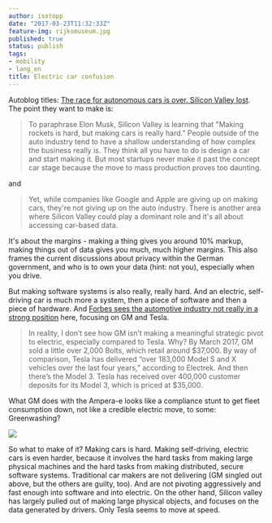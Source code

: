 ```yaml
---
author: isotopp
date: "2017-03-23T11:32:33Z"
feature-img: rijksmuseum.jpg
published: true
status: publish
tags:
- mobility
- lang_en
title: Electric car confusion
---
```

Autoblog titles:
[The race for autonomous cars is over. Silicon Valley lost](http://www.autoblog.com/2017/02/21/race-for-autonomous-cars-is-over-mcelroy-autoline-opinion/).
The point they want to make is:

> To paraphrase Elon Musk, Silicon Valley is learning that "Making rockets
> is hard, but making cars is really hard." People outside of the auto
> industry tend to have a shallow understanding of how complex the business
> really is. They think all you have to do is design a car and start making
> it. But most startups never make it past the concept car stage because the
> move to mass production proves too daunting.

and

> Yet, while companies like Google and Apple are giving up on making cars,
> they're not giving up on the auto industry. There is another area where
> Silicon Valley could play a dominant role and it's all about accessing
> car-based data.

It's about the margins - making a thing gives you around 10% markup, making
things out of data gives you much, much higher margins. This also frames the
current discussions about privacy within the German government, and who is
to own your data (hint: not you), especially when you drive.

But making software systems is also really, really hard. And an electric,
self-driving car is much more a system, then a piece of software and then a
piece of hardware. And
[Forbes sees the automotive industry not really in a strong position](https://www.forbes.com/sites/aalsin/2017/03/14/why-general-motors-has-already-lost-to-tesla/#79c1f64d3ccb)
here, focusing on GM and Tesla.

> In reality, I don’t see how GM isn’t making a meaningful strategic pivot
> to electric, especially compared to Tesla. Why? By March 2017, GM sold a
> little over 2,000 Bolts, which retail around $37,000. By way of
> comparison, Tesla has delivered “over 183,000 Model S and X vehicles over
> the last four years,” according to Electrek. And then there’s the Model 3.
> Tesla has received over 400,000 customer deposits for its Model 3, which
> is priced at $35,000.

What GM does with the Ampera-e looks like a compliance stunt to get fleet
consumption down, not like a credible electric move, to some: Greenwashing?

![](https://blog.koehntopp.info/uploads/2017/03/Screen-Shot-2017-03-23-at-11.30.56.png)

So what to make of it? Making cars is hard. Making self-driving, electric cars
is even harder, because it involves the hard tasks from making large
physical machines and the hard tasks from making distributed, secure
software systems. Traditional car makers are not delivering (GM singled out
above, but the others are guilty, too). And are not pivoting aggressively
and fast enough into software and into electric. On the other hand, Silicon
valley has largely pulled out of making large physical objects, and focuses
on the data generated by drivers. Only Tesla seems to move at speed.
